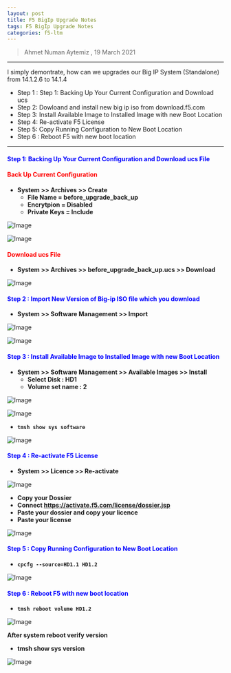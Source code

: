 ```yaml
---
layout: post
title: F5 BigIp Upgrade Notes
tags: F5 BigIp Upgrade Notes
categories: f5-ltm
---
```


> Ahmet Numan Aytemiz , 19 March 2021

---

I simply demontrate, how can we upgrades our Big IP System (Standalone) from 14.1.2.6 to 14.1.4

- Step 1 : Step 1: Backing Up Your Current Configuration and Download ucs
- Step 2:  Dowloand and install new big ip iso from download.f5.com
- Step 3: Install Available Image to Installed Image with new Boot Location
- Step 4:  Re-activate F5 License
- Step 5: Copy Running Configuration to New Boot Location
- Step 6 : Reboot F5 with new boot location

---
#### <span style="color:blue">Step 1: Backing Up Your Current Configuration and Download ucs File</span>

#### <span style="color:red"> Back Up Current Configuration </span>

- **System >> Archives >> Create**
  - **File Name = before_upgrade_back_up**
  - **Encrytpion = Disabled**
  - **Private Keys = Include**
  
![Image](/img/new_archive.PNG)

![Image](/img/success.PNG)

#### <span style="color:red"> Download ucs File </span>

- **System >> Archives >> before_upgrade_back_up.ucs >> Download**

![Image](/img/download.PNG)

#### <span style="color:blue"> Step 2 : Import New Version of Big-ip ISO file which you download </span>

- **System >> Software Management >> Import**

![Image](/img/import.PNG)

![Image](/img/success2.PNG)

#### <span style="color:blue"> Step 3 : Install Available Image to Installed Image with new Boot Location</span>

- **System >> Software Management >> Available Images >> Install**
  - **Select Disk : HD1**
  - **Volume set name : 2**

![Image](/img/installsoftware.PNG)

![Image](/img/imagelist.PNG)

- **`tmsh show sys software`**

![Image](/img/showsoftware.PNG)

#### <span style="color:blue"> Step 4 : Re-activate F5 License</span>

- **System >> Licence >> Re-activate**

![Image](/img/reactivate.PNG)

- **Copy your Dossier**
- **Connect https://activate.f5.com/license/dossier.jsp**
- **Paste your dossier and copy your licence**
- **Paste your license**

![Image](/img/dossier.PNG)

#### <span style="color:blue"> Step 5 : Copy Running Configuration to New Boot Location</span>

- **`cpcfg --source=HD1.1 HD1.2`**

![Image](/img/copycfg.PNG)

#### <span style="color:blue"> Step 6 : Reboot F5 with new boot location</span>

- **`tmsh reboot volume HD1.2`**

![Image](/img/REBOOT.PNG)

**After system reboot verify version**

- **tmsh show sys version**

![Image](/img/versiyon.PNG)


